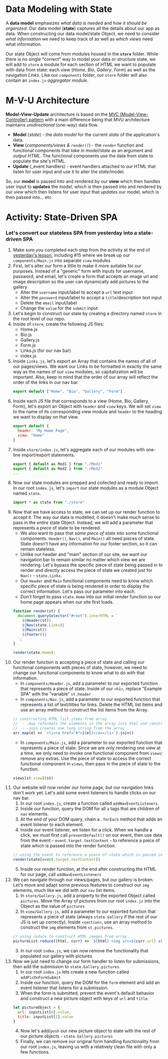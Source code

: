 # Data Modeling with State
A **data model** emphasizes _what data is needed_ and _how it should be organized_. Our data model (**state**) captures all the details about our app as data. When constructing our data model/state Object, we need to consider _what information_ we need to keep track of as well as _which views_ need what information.

Our state Object will come from modules housed in the **`store`** folder. While there is no single "correct" way to model your data or structure state, we will add to `store` a module for each section of HTML we want to populate with data from state: each view (_Home_, _Bio_, _Gallery_, _Form_) as well as the navigation _Links_. Like our `components` folder, our `store` folder will also contain an `index.js` _aggregator module_.

# M-V-U Architecture
**Model-View-Update** architecture is based on the [MVC (Model-View-Controller) pattern](https://developer.mozilla.org/en-US/docs/Glossary/MVC) with a main difference being that MVU architecture maintains _unidirectional_ (one-way) data flow.

* **Model** (_state_) - the _data model_ for the current _state_ of the application's data.
* **View** (_components/views & `render()`_) - the `render` function and functional components that _take in model/state_ as an argument and _output HTML_. The functional components use the data from state to populate the site's HTML.
* **Update** (_event handlers) - event handlers attached to our HTML that listen for user input and use it to alter the _state_/model.

So, our **model** is passed into and rendered by our **view** which then handles user input to **updates** the _model_, which is then passed into and rendered by our _view_ which then listens for user input that _updates_ our model, which is then passed into... etc.

# Activity: State-Driven SPA
### Let's convert our stateless SPA from yesterday into a state-driven SPA
1. Make sure you completed each step from the activity at the end of [yesterday's lesson](../7.2-SPAComponents/7.2-SPAComponents.md), including #15 where we break up our `components/Main.js` into separate `view` modules
2. First, let's alter our form a little to make it more suitable for our purposes. Instead of a "generic" form with inputs for username, password, and email, let's create a form that accepts an image url and image description so the user can dynamically add pictures to the gallery
    * Alter the `username` input/label to accept a `url` text input
    * Alter the `password` input/label to accept a `title`/description text input
    * Delete the `email` input/label
    * Change the `value` for the `submit` input
3. Let's begin to construct our state by creating a directory named `store` in the root level of our repo.
4. Inside of `store`, create the following JS files:
    * Home.js
    * Bio.js
    * Gallery.js
    * Form.js
    * Links.js (for our nav bar)
    * index.js
5. Inside `Links.js`, let's export an Array that contains the names of all of our pages/views. We want our Links to be formatted in exactly the same way as the names of our `view` modules, so capitalization will be important. Also, keep in mind that the order of our array will reflect the order of the links in our nav bar.
    ```javascript
    export default ["Home", "Bio", "Gallery", "Form"]
    ```
6. Inside each JS file that corresponds to a view (Home, Bio, Gallery, Form), let's export an Object with `header` and `view` keys. We will set `view` to the name of its corresponding view module and `header` to the heading we want to display on that view.
    ```javascript
    export default {
      header: "My Home Page",
      view: "Home"
    }
    ```
7. Inside `store/index.js`, let's aggregate each of our modules with one-line import/export statements.
    ```javascript
    export { default as Mod1 } from "./Mod1"
    export { default as Mod2 } from "./Mod2"
    ...
    ```
8. Now our state modules are prepped and collected and ready to import. In our root `index.js`, let's `import` our state modules as a module Object named `state`.
    ```javascript
    import * as state from "./store"
    ```
9. Now that we have access to state, we can set up our render function to accept it. The way our data is modelled, it doesn't make much sense to pass in the _entire_ state Object. Instead, we will add a parameter that represents a _piece_ of state to be rendered.
    * We also want to pass that _same piece of state_ into some functional components. `Header()`, `Nav()`, and `Main()` all need pieces of state. State doesn't have any information for our footer section, so it can remain stateless.
    * Unlike our header and "main" section of our site, we want our navigation bar to remain similar no matter which view we are rendering. Let's bypass the specific piece of state being passed in to render and directly access the piece of state we created just for `Nav()` - `state.Links`.
    * Our `Header` and `Main` functional components need to know which specific piece of state is being rendered in order to display the correct information. Let's pass our parameter into each.
    * Don't forget to pass `state.Home` into our initial render function so our home page appears when our site first loads.
    ```javascript
    function render(st) {
      document.querySelector("#root").innerHTML = `
        ${Header(st)}
        ${Nav(state.Links)}
        ${Main(st)}
        ${Footer()}
      `;
    }

    render(state.Home);
    ```
10. Our render function is accepting a piece of state and calling our functional components with pieces of state, however, we need to change our functional components to know what to do with that information.
    * In `components/Header.js`, add a parameter to our exported function that represents a piece of state. Inside of our `<h1>`, replace "Example SPA" with the "variable" `st.header`
    * In `components/Nav.js`, add a parameter to our exported function that represents a list of text/titles for links. Delete the HTML list items and use an array method to construct the list items from the Array.
    ```javascript
    // constructing HTML list items from array
    //  - .map reformats the elements in the array into html and constructs a new array from the results
    //  - .join creates one long string from the array
    arr.map(el => `<li><a href="#">${el}</a></li>`).join()
    ```
    * In `components/Main.js`, add a parameter to our exported function that represents a piece of state. Since we are only rendering one view at a time, we only need to invoke one functional component from `views`: remove any extras. Use the piece of state to access the correct functional component in `views`, then pass in the piece of state to the function.
    ```javascript
    views[st.view](st)
    ```
11. Our website will now render our home page, but our navigation links don't work yet. Let's add some event listeners to handle clicks on our nav bar.
    1. In our root `index.js`, create a function called `addNavEventListeners`.
    2. Inside our function, query the DOM for all `a` tags that are children of `nav` elements.
    3. At the end of your DOM query, chain a `.forEach` method that adds an event listener to each element.
    4. Inside our event listener, we listen for a click. When we handle a click, we must first call `preventDefault()` on our event, then use data from the event - `event.target.textContent` - to reference a piece of state which is passed into the render function.
    ```javascript
    // using the event to reference a piece of state which is passed into render
    render(state[event.target.textContent])
    ```
    5. Inside our render function, at the end after constructing the HTML for our page, call `addNavEventListeners`
12. We can navigate through our views/pages, but our gallery is broken. Let's move and adapt some previous features to construct our `img` elements, much like we did with our `nav` list items.
    1. In `store/Gallery.js`, add a property to the exported Object called `pictures`. Move the Array of pictures from our root `index.js` into the Object as the value of `pictures`
    2. In `view/Gallery.js`, add a parameter to our exported function that represents a piece of state (always `state.Gallery` if the rest of our JS is set up correctly). Inside `<section>`, use an array method to construct the `img` elements from `st.pictures`.
    ```javascript
    // using reduce to construct HTML images from array
    pictureList.reduce((html, curr) => `${html} <img src=${curr.url} alt=${curr.title}>`, ``)
    ```
    3. In our root `index.js`, we can now remove the functionality that populated our gallery with pictures
13. Now we just need to change our form handler to listen for submissions, then add the submission to `state.Gallery.pictures`.
    1. In our root `index.js` lets create a new function called `addPicOnFormSubmit`
    2. Inside our function, query the DOM for the `form` element and add an event listener that listens for a submission.
    3. When the form is submitted, prevent the event's default behavior and construct a new picture object with keys of `url` and `title`.
    ```javascript
    let pictureObject = {
      url: inputList[0].value,
      title: inputList[1].value
    }
    ```
    4. Now let's add/`push` our new picture object to state with the rest of our picture objects - `state.Gallery.pictures`
    5. Finally, we can remove our original form handling functionality from our root `index.js`, leaving us with a relatively clean file with only a few functions.
